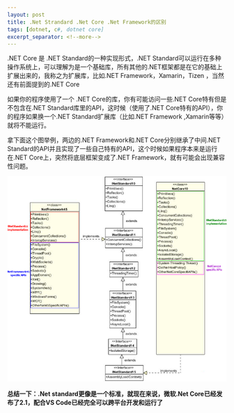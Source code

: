 ```yaml
---
layout: post
title: .Net Strandard .Net Core .Net Framework的区别
tags: [dotnet, c#, dotnet core]
excerpt_separator: <!--more-->
---
```

.NET Core 是 .NET Standard的一种实现形式，.NET Standard可以运行在多种操作系统上，可以理解为是一个基础库，所有其他的.NET框架都是在它的基础上扩展出来的，我称之为扩展库，比如.NET Framework，Xamarin，Tizen ，当然还有前面提到的.NET Core
<!--more-->

如果你的程序使用了一个 .NET Core的库，你有可能访问一些.NET Core特有但是不包含在.NET Standard库里的API，这时候（使用了.NET Core特有的API），你的程序如果换一个.NET Standard扩展库（比如.NET Framework ,Xamarin等等）就将不能运行。

拿下面这个图举例，两边的.NET Framework和.NET Core分别继承了中间.NET Standard的API并且实现了一些自己特有的API，这个时候如果程序本来是运行在.NET Core上，突然将底层框架变成了.NET Framework，就有可能会出现兼容性问题。

![Image](/assets/img/post/2018-06-22/3.png)

**总结一下：.Net standard更像是一个标准，就现在来说，微软.Net Core已经发布了2.1，配合VS Code已经完全可以跨平台开发和运行了**



